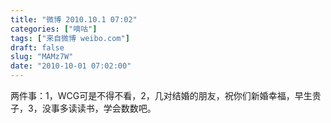 ```yaml
---
title: "微博 2010.10.1 07:02"
categories: ["嘀咕"]
tags: ["来自微博 weibo.com"]
draft: false
slug: "MAMz7W"
date: "2010-10-01 07:02:00"
---
```


<p>两件事：1，WCG可是不得不看，2，几对结婚的朋友，祝你们新婚幸福，早生贵子，3，没事多读读书，学会数数吧。 ​​​​</p>
